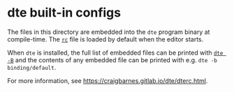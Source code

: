 dte built-in configs
====================

The files in this directory are embedded into the `dte` program binary
at compile-time. The [`rc`] file is loaded by default when the editor
starts.

When `dte` is installed, the full list of embedded files can be printed
with [`dte -B`] and the contents of any embedded file can be printed with
e.g. `dte -b binding/default`.

For more information, see <https://craigbarnes.gitlab.io/dte/dterc.html>.


[`rc`]: rc
[`dte -B`]: https://craigbarnes.gitlab.io/dte/dte.html#options
